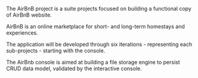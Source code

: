 The AirBnB project is a suite projects focused on building a functional copy of AirBnB website.

AirBnB is an online marketplace for short- and long-term homestays and experiences.

The application will be developed through six iterations - representing each sub-projects - starting with the console.

The AirBnb console is aimed at building a file storage engine to persist CRUD data model, validated by the interactive console.
